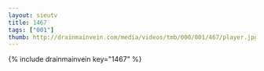 ```yaml
--- 
layout: sieutv
title: 1467
tags: ["001"]
thumb: http://drainmainvein.com/media/videos/tmb/000/001/467/player.jpg
---
```

{% include drainmainvein key="1467" %} 
